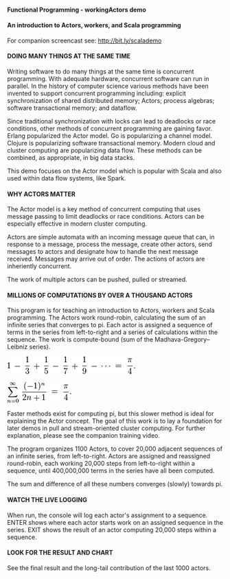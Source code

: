 #### Functional Programming - workingActors demo
#### An introduction to Actors, workers, and Scala programming

For companion screencast see: http://bit.ly/scalademo


#### DOING MANY THINGS AT THE SAME TIME
Writing software to do many things at the same time is concurrent programming. With adequate hardware, concurrent software can run in parallel. In the history of computer science various methods have been invented to support concurrent programming including: explicit synchronization of shared distributed memory; Actors; process algebras; software transactional memory; and dataflow. 

Since traditional synchronization with locks can lead to deadlocks or race conditions, other methods of concurrent programming are gaining favor. Erlang popularized the Actor model. Go is popularizing a channel model. Clojure is popularizing software transactional memory. Modern cloud and cluster computing are popularizing data flow. These methods can be combined, as appropriate, in big data stacks. 

This demo focuses on the Actor model which is popular with Scala and also used within data flow systems, like Spark. 

#### WHY ACTORS MATTER
The Actor model is a key method of concurrent computing that uses message passing to limit deadlocks or race conditions. Actors can be especially effective in modern cluster computing.

Actors are simple automata with an incoming message queue that can, in response to a message, process the message, create other actors, send messages to actors and designate how to handle the next message received. Messages may arrive out of order. The actions of actors are inheriently concurrent.

The work of multiple actors can be pushed, pulled or streamed.

#### MILLIONS OF COMPUTATIONS BY OVER A THOUSAND ACTORS
This program is for teaching an introduction to Actors, workers and Scala programming. The Actors work round-robin, calculating the sum of an infinite series that converges to pi. Each actor is assigned a sequence of terms in the series from left-to-right and a series of calculations within the sequence. The work is compute-bound (sum of the Madhava-Gregory–Leibniz series).

![Series](./images/series.png)

![Series Notation](./images/seriesnotation.png)

Faster methods exist for computing pi, but this slower method is ideal for explaining the Actor concept. The goal of this work is to lay a foundation for later demos in pull and stream-oriented cluster computing. For further explanation, please see the companion training video.

The program organizes 1100 Actors, to cover 20,000 adjacent sequences of an infinite series, from left-to-right. Actors are assigned and reassigned round-robin, each working 20,000 steps from left-to-right within a sequence, until 400,000,000 terms in the series have all been computed. 

The sum and difference of all these numbers converges (slowly) towards pi.

#### WATCH THE LIVE LOGGING
When run, the console will log each actor's assignment to a sequence. ENTER shows where each actor starts work on an assigned sequence in the series. EXIT shows the result of an actor computing 20,000 steps within a sequence.

#### LOOK FOR THE RESULT AND CHART
See the final result and the long-tail contribution of the last 1000 actors.
